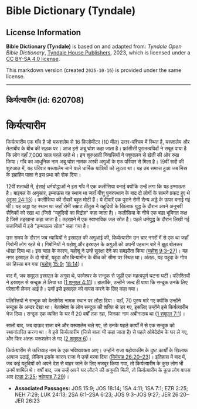 # Bible Dictionary (Tyndale)

## License Information

**Bible Dictionary (Tyndale)** is based on and adapted from: _Tyndale Open Bible Dictionary_, [Tyndale House Publishers](https://tyndaleopenresources.com/), 2023, which is licensed under a [CC BY-SA 4.0 license](https://creativecommons.org/licenses/by-sa/4.0/legalcode.en).

This markdown version (created `2025-10-16`) is provided under the same license.



--------------------------------

## किर्यत्यारीम (id: 620708)

किर्यत्यारीम
============

किर्यत्यारीम एक गाँव है जो यरूशलेम से 16 किलोमीटर (10 मील) उत्तर\-पश्चिम में स्थित है, यरूशलेम और तेलाबीब के बीच की सड़क पर। आज इसे अबू घोश कहा जाता है। फ्रांसीसी पुरातत्वविदों ने सबूत पाया है कि लोग वहाँ 7,000 साल पहले रहते थे। इन शुरुआती निवासियों ने पशुपालन से खेती की ओर रुख किया। गाँव का आधुनिक नाम अबू घोश नामक अरबी अगुओं के एक परिवार से मिला है। 19वीं सदी की शुरुआत में, यह परिवार यरूशलेम जाने वाले धार्मिक यात्रियों को लूटता था। यह तब समाप्त हुआ जब मिस्र के इब्राहिम पाशा ने इस प्रथा को रोक दिया।

12वीं शताब्दी में, ईसाई धर्मयोद्धाओं ने इस गाँव में एक कलीसिया बनाई क्योंकि उन्हें लगा कि यह इम्माऊस है। बाइबल के अनुसार, इम्माऊस वह स्थान था जहाँ यीशु पुनरुत्थान के बाद दो लोगों के सामने प्रकट हुए थे ([लूका 24:13](https://ref.ly/Luke24:13))। कलीसिया की दीवारें बहुत मोटी हैं। ये दीवारें एक पुराने रोमी सैन्य अड्डे के ऊपर बनाई गई थीं। यह अड्डा वह स्थान था जहाँ रोमी सम्राट तीतुस ने यहूदियों के खिलाफ युद्ध के दौरान अपने अनुभवी सैनिकों को रखा था (जिसे "यहूदियों का विद्रोह" कहा जाता है)। कलीसिया के नीचे एक बड़ा भूमिगत कक्ष है जिसे तहखाना कहा जाता है। तहखाने में एक स्वाभाविक जल स्रोत है। पहले धर्मयुद्ध के दौरान लिखी गई कहानियों में इसे "इम्माऊस सोता" कहा गया है।

उस समय के दौरान जब न्यायियों ने इस्राएल की अगुआई की, किर्यत्यारीम उन चार नगरों में से एक था जहाँ गिबोनी लोग रहते थे। गिबोनियों ने यहोशू और इस्राएल के अगुओं को अपनी पहचान बारे में झूठ बोलकर धोखा दिया था। इस चाल के कारण, यहोशू ने उन्हें सुरक्षा देने का समझौता किया ([यहोशू 9:3–27](https://ref.ly/Josh9:3-Josh9:27))। यह नगर इस्राएल के दो गोत्रों, यहूदा और बिन्यामीन के बीच की सीमा पर स्थित था। अंततः, यह यहूदा के गोत्र का हिस्सा बन गया ([यहोशू 15:9](https://ref.ly/Josh15:9); [18:14](https://ref.ly/Josh18:14))।

बाद में, जब शमूएल इस्राएल के अगुवा थे, परमेश्वर के सन्दूक से जुड़ी एक महत्वपूर्ण घटना घटी। पलिश्तियों ने इस्राएल से सन्दूक ले लिया था ([1 शमूएल 4:11](https://ref.ly/1Sam4:11))। हालांकि, उन्होंने जल्द ही पाया कि सन्दूक उनके लिए परेशानी लेकर आई है। उन्हें इसे इस्राएल को वापस करने के लिए कहा गया।

पलिश्तियों ने सन्दूक को बेतशेमेश नामक स्थान पर लौटा दिया। वहाँ, 70 पुरुष मारे गए क्योंकि उन्होंने सन्दूक के अन्दर देखा था। बेतशेमेश के लोग सन्दूक की शक्ति से डर गए, इसलिए उन्होंने इसे किर्यत्यारीम भेज दिया। सन्दूक एक व्यक्ति के घर में 20 वर्षों तक रहा, जिनका नाम अबीनादाब था ([1 शमूएल 7:1](https://ref.ly/1Sam7:1))।

सालों बाद, जब दाऊद राजा बने और यरूशलेम चले गए, तो उनके पहले कार्यों में से एक सन्दूक को स्थानांतरित करना था। वे इसे किर्यत्यारीम (जिसे बाला भी कहा जाता है) से पहले ओबेदेदोम के घर ले गए, और फिर अंततः यरूशलेम ले गए ([2 शमूएल 6](https://ref.ly/2Sam6:1-2Sam6:23))।

किर्यत्यारीम से ऊरिय्याह नाम के एक भविष्यवक्ता आए। उन्होंने राजा यहोयाकीम के दुष्ट कार्यों के खिलाफ आवाज उठाई, लेकिन इसके कारण राजा ने उन्हें मरवा दिया ([यिर्मयाह 26:20–23](https://ref.ly/Jer26:20-Jer26:23))। इतिहास में बाद में, जब कई यहूदियों को अपने देश से बाहर जाने के लिए मजबूर किया गया, तो किर्यत्यारीम के कुछ लोग भी उनमें शामिल थे। वर्षों बाद, जब उन्हें अपने घर लौटने की अनुमति मिली, तो किर्यत्यारीम के कुछ लोग वापस आए ([एज्रा 2:25](https://ref.ly/Ezra2:25); [नहेम्याह 7:29](https://ref.ly/Neh7:29))।

* **Associated Passages:** JOS 15:9; JOS 18:14; 1SA 4:11; 1SA 7:1; EZR 2:25; NEH 7:29; LUK 24:13; 2SA 6:1–2SA 6:23; JOS 9:3–JOS 9:27; JER 26:20–JER 26:23


